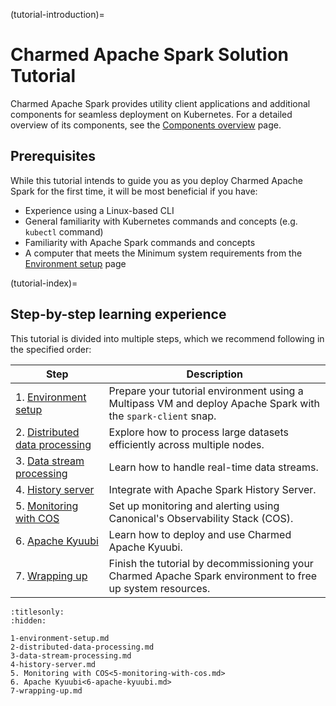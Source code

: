 (tutorial-introduction)=
# Charmed Apache Spark Solution Tutorial

Charmed Apache Spark provides utility client applications and additional components for seamless deployment on Kubernetes. For a detailed overview of its components, see the [Components overview](/explanation/component-overview) page.

## Prerequisites

While this tutorial intends to guide you as you deploy Charmed Apache Spark for the first time, it will be most beneficial if you have:

* Experience using a Linux-based CLI
* General familiarity with Kubernetes commands and concepts (e.g. `kubectl` command)
* Familiarity with Apache Spark commands and concepts
* A computer that meets the Minimum system requirements from the [Environment setup](tutorial-1-environment-setup) page

(tutorial-index)=
## Step-by-step learning experience

This tutorial is divided into multiple steps, which we recommend following in the specified order:

| Step | Description |
| ------- | ---------- |
| 1. [Environment setup](/tutorial/1-environment-setup) | Prepare your tutorial environment using a Multipass VM and deploy Apache Spark with the `spark-client` snap.|
| 2. [Distributed data processing](/tutorial/2-distributed-data-processing) | Explore how to process large datasets efficiently across multiple nodes.|
| 3. [Data stream processing](/tutorial/3-data-stream-processing) | Learn how to handle real-time data streams.|
| 4. [History server](/tutorial/4-history-server) | Integrate with Apache Spark History Server.|
| 5. [Monitoring with COS](/tutorial/5-monitoring-with-cos) | Set up monitoring and alerting using Canonical's Observability Stack (COS).|
| 6. [Apache Kyuubi](/tutorial/6-apache-kyuubi) | Learn how to deploy and use Charmed Apache Kyuubi.|
| 7. [Wrapping up](/tutorial/7-wrapping-up) | Finish the tutorial by decommissioning your Charmed Apache Spark environment to free up system resources.|

```{toctree}
:titlesonly:
:hidden:

1-environment-setup.md
2-distributed-data-processing.md
3-data-stream-processing.md
4-history-server.md
5. Monitoring with COS<5-monitoring-with-cos.md>
6. Apache Kyuubi<6-apache-kyuubi.md>
7-wrapping-up.md
```
